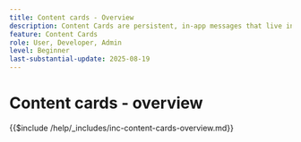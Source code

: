 ```yaml
---
title: Content cards - Overview
description: Content Cards are persistent, in-app messages that live inside a dedicated inbox or feed within your app. Unlike push notifications, they don't interrupt the user and can be viewed at the user's convenience.  
feature: Content Cards
role: User, Developer, Admin
level: Beginner
last-substantial-update: 2025-08-19
---
```


# Content cards - overview

{{$include /help/_includes/inc-content-cards-overview.md}}
